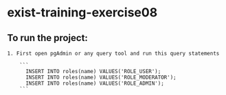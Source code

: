 
# exist-training-exercise08

## To run the project: 

    1. First open pgAdmin or any query tool and run this query statements

        ``` 
          INSERT INTO roles(name) VALUES('ROLE_USER');
          INSERT INTO roles(name) VALUES('ROLE_MODERATOR');
          INSERT INTO roles(name) VALUES('ROLE_ADMIN'); 
        ```
